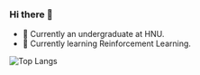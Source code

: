 
### Hi there 👋

- 🌱 Currently an undergraduate at HNU.
- 🔭 Currently learning Reinforcement Learning.

![Top Langs](https://github-readme-stats.vercel.app/api/top-langs/?username=youngzhou1999&layout=compact&hide_title=true)
